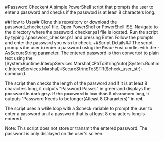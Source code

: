 #Password Checker#
A simple PowerShell script that prompts the user to enter a password and checks if the password is at least 8 characters long.

##How to Use##
Clone this repository or download the password_checker.ps1 file.
Open PowerShell or PowerShell ISE.
Navigate to the directory where the password_checker.ps1 file is located.
Run the script by typing .\password_checker.ps1 and pressing Enter.
Follow the prompts and enter the password you wish to check.
##Script Details##
The script prompts the user to enter a password using the Read-Host cmdlet with the -AsSecureString parameter. The entered password is then converted to plain text using the [System.Runtime.InteropServices.Marshal]::PtrToStringAuto([System.Runtime.InteropServices.Marshal]::SecureStringToBSTR($check_user_str)) command.

The script then checks the length of the password and if it is at least 8 characters long, it outputs "Password Passes" in green and displays the password in dark gray. If the password is less than 8 characters long, it outputs "Password Needs to be longer(Atleast 8 Characters)" in red.

The script uses a while loop with a $check variable to prompt the user to enter a password until a password that is at least 8 characters long is entered.

Note: This script does not store or transmit the entered password. The password is only displayed on the user's screen.



